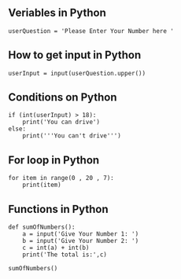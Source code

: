 ## Veriables in Python
```
userQuestion = 'Please Enter Your Number here '
```

## How to get input in Python
```
userInput = input(userQuestion.upper())
```

## Conditions on Python
```
if (int(userInput) > 18):
    print('You can drive')
else:
    print('''You can't drive''')
```

## For loop in Python
```
for item in range(0 , 20 , 7):
    print(item)       
```

## Functions in Python
```
def sumOfNumbers():
    a = input('Give Your Number 1: ')
    b = input('Give Your Number 2: ')
    c = int(a) + int(b)
    print('The total is:',c)

sumOfNumbers()
```